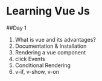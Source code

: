 # Learning Vue Js

##Day 1

1. What is vue and its advantages?
2. Documentation & Installation
3. Rendering a vue component
4. click Events
5. Conditional Rendering
6. v-if, v-show, v-on
